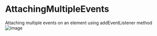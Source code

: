 # AttachingMultipleEvents
Attaching multiple events on an element using addEventListener method
![image](https://github.com/user-attachments/assets/a814290b-6881-41c8-b5f0-efc5cafb7946)

